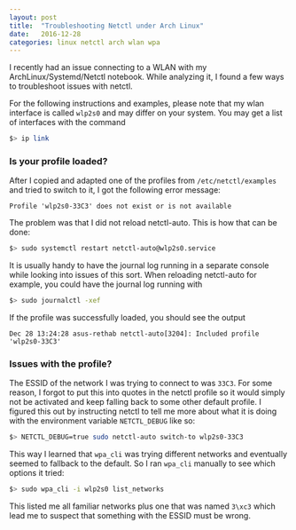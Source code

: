 ```yaml
---
layout: post
title:  "Troubleshooting Netctl under Arch Linux"
date:   2016-12-28
categories: linux netctl arch wlan wpa
---
```


I recently had an issue connecting to a WLAN with my ArchLinux/Systemd/Netctl notebook. While analyzing it, I found a few ways to troubleshoot issues with netctl.

For the following instructions and examples, please note that my wlan interface is called `wlp2s0` and may differ on your system. You may get a list of interfaces with the command
```bash
$> ip link
```

### Is your profile loaded?
After I copied and adapted one of the profiles from `/etc/netctl/examples` and tried to switch to it, I got the following error message:

```Profile 'wlp2s0-33C3' does not exist or is not available```

The problem was that I did not reload netctl-auto. This is how that can be done:
```bash
$> sudo systemctl restart netctl-auto@wlp2s0.service
```

It is usually handy to have the journal log running in a separate console while looking into issues of this sort. When reloading netctl-auto for example, you could have the journal log running with
```bash
$> sudo journalctl -xef
```

If the profile was successfully loaded, you should see the output

```Dec 28 13:24:28 asus-rethab netctl-auto[3204]: Included profile 'wlp2s0-33C3'```

### Issues with the profile?

The ESSID of the network I was trying to connect to was `33C3`. For some reason, I forgot to put this into quotes in the netctl profile so it would simply not be activated and keep falling back to some other default profile. I figured this out by instructing netctl to tell me more about what it is doing with the environment variable `NETCTL_DEBUG` like so:

```bash
$> NETCTL_DEBUG=true sudo netctl-auto switch-to wlp2s0-33C3
```

This way I learned that `wpa_cli` was trying different networks and eventually seemed to fallback to the default. So I ran `wpa_cli` manually to see which options it tried:
```bash
$> sudo wpa_cli -i wlp2s0 list_networks
```

This listed me all familiar networks plus one that was named `3\xc3` which lead me to suspect that something with the ESSID must be wrong.

